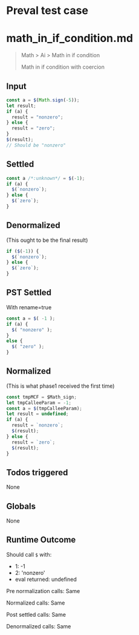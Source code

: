 # Preval test case

# math_in_if_condition.md

> Math > Ai > Math in if condition
>
> Math in if condition with coercion

## Input

`````js filename=intro
const a = $(Math.sign(-5));
let result;
if (a) {
  result = "nonzero";
} else {
  result = "zero";
}
$(result);
// Should be "nonzero"
`````


## Settled


`````js filename=intro
const a /*:unknown*/ = $(-1);
if (a) {
  $(`nonzero`);
} else {
  $(`zero`);
}
`````


## Denormalized
(This ought to be the final result)

`````js filename=intro
if ($(-1)) {
  $(`nonzero`);
} else {
  $(`zero`);
}
`````


## PST Settled
With rename=true

`````js filename=intro
const a = $( -1 );
if (a) {
  $( "nonzero" );
}
else {
  $( "zero" );
}
`````


## Normalized
(This is what phase1 received the first time)

`````js filename=intro
const tmpMCF = $Math_sign;
let tmpCalleeParam = -1;
const a = $(tmpCalleeParam);
let result = undefined;
if (a) {
  result = `nonzero`;
  $(result);
} else {
  result = `zero`;
  $(result);
}
`````


## Todos triggered


None


## Globals


None


## Runtime Outcome


Should call `$` with:
 - 1: -1
 - 2: 'nonzero'
 - eval returned: undefined

Pre normalization calls: Same

Normalized calls: Same

Post settled calls: Same

Denormalized calls: Same
